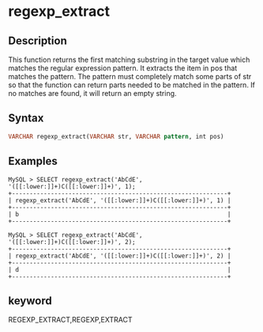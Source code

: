 # regexp_extract

## Description

This function returns the first matching substring in the target value which matches the regular expression pattern. It extracts the item in pos that matches the pattern. The pattern must completely match some parts of str so that the function can return parts needed to be matched in the pattern. If no matches are found, it will return an empty string.

## Syntax

```Haskell
VARCHAR regexp_extract(VARCHAR str, VARCHAR pattern, int pos)
```

## Examples

```Plain Text
MySQL > SELECT regexp_extract('AbCdE', '([[:lower:]]+)C([[:lower:]]+)', 1);
+-------------------------------------------------------------+
| regexp_extract('AbCdE', '([[:lower:]]+)C([[:lower:]]+)', 1) |
+-------------------------------------------------------------+
| b                                                           |
+-------------------------------------------------------------+

MySQL > SELECT regexp_extract('AbCdE', '([[:lower:]]+)C([[:lower:]]+)', 2);
+-------------------------------------------------------------+
| regexp_extract('AbCdE', '([[:lower:]]+)C([[:lower:]]+)', 2) |
+-------------------------------------------------------------+
| d                                                           |
+-------------------------------------------------------------+
```

## keyword

REGEXP_EXTRACT,REGEXP,EXTRACT
